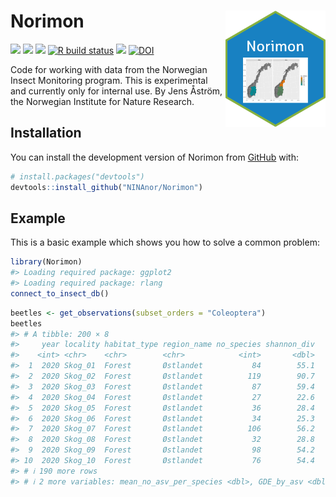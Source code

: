 
<!-- README.md is generated from README.Rmd. Please edit that file -->

# Norimon <img src="https://github.com/NINAnor/Norimon/blob/main/inst/figures/Norimon.png" align="right" width="160px"/>

<!-- badges: start -->

[![](https://img.shields.io/badge/lifecycle-stable-brightgreen.svg)](https://lifecycle.r-lib.org/articles/stages.html#stable)
[![](https://img.shields.io/badge/devel%20version-1.0.1.0-blue.svg)](https://github.com/NINAnor/Norimon)
[![](https://www.r-pkg.org/badges/version/Norimon)](https://cran.r-project.org/package=Norimon)
[![R build
status](https://github.com/NINAnor/Norimon/workflows/R-CMD-check/badge.svg)](https://github.com/NINAnor/Norimon/actions)
[![](https://img.shields.io/github/languages/code-size/NINAnor/Norimon.svg)](https://github.com/NINAnor/Norimon)
[![DOI](https://zenodo.org/badge/508228048.svg)](https://doi.org/10.5281/zenodo.16947368)
<!-- badges: end -->

Code for working with data from the Norwegian Insect Monitoring program.
This is experimental and currently only for internal use. By Jens
Åström, the Norwegian Institute for Nature Research.

## Installation

You can install the development version of Norimon from
[GitHub](https://github.com/) with:

``` r
# install.packages("devtools")
devtools::install_github("NINAnor/Norimon")
```

## Example

This is a basic example which shows you how to solve a common problem:

``` r
library(Norimon)
#> Loading required package: ggplot2
#> Loading required package: rlang
connect_to_insect_db()
```

``` r
beetles <- get_observations(subset_orders = "Coleoptera")
beetles
#> # A tibble: 200 × 8
#>     year locality habitat_type region_name no_species shannon_div
#>    <int> <chr>    <chr>        <chr>            <int>       <dbl>
#>  1  2020 Skog_01  Forest       Østlandet           84        55.1
#>  2  2020 Skog_02  Forest       Østlandet          119        90.7
#>  3  2020 Skog_03  Forest       Østlandet           87        59.4
#>  4  2020 Skog_04  Forest       Østlandet           27        22.6
#>  5  2020 Skog_05  Forest       Østlandet           36        28.4
#>  6  2020 Skog_06  Forest       Østlandet           34        25.3
#>  7  2020 Skog_07  Forest       Østlandet          106        56.2
#>  8  2020 Skog_08  Forest       Østlandet           32        28.8
#>  9  2020 Skog_09  Forest       Østlandet           98        54.2
#> 10  2020 Skog_10  Forest       Østlandet           76        54.4
#> # ℹ 190 more rows
#> # ℹ 2 more variables: mean_no_asv_per_species <dbl>, GDE_by_asv <dbl>
```
